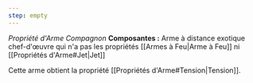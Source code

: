 ```yaml
---
step: empty
---
```

_Propriété d'Arme Compagnon_
__Composantes :__ Arme à distance exotique chef-d'œuvre qui n'a pas les propriétés [[Armes à Feu|Arme à Feu]] ni [[Propriétés d'Arme#Jet|Jet]]

Cette arme obtient la propriété [[Propriétés d'Arme#Tension|Tension]].